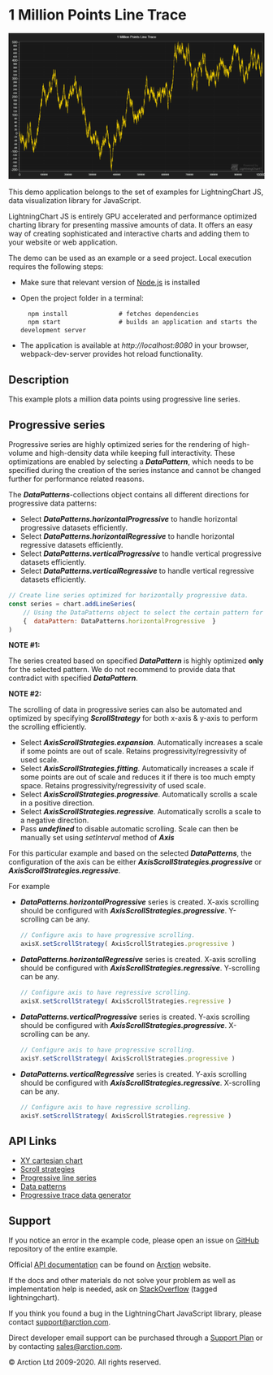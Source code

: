 # 1 Million Points Line Trace

![1 Million Points Line Trace](1mPointsLineTrace.png)

This demo application belongs to the set of examples for LightningChart JS, data visualization library for JavaScript.

LightningChart JS is entirely GPU accelerated and performance optimized charting library for presenting massive amounts of data. It offers an easy way of creating sophisticated and interactive charts and adding them to your website or web application.

The demo can be used as an example or a seed project. Local execution requires the following steps:

- Make sure that relevant version of [Node.js](https://nodejs.org/en/download/) is installed
- Open the project folder in a terminal:

        npm install              # fetches dependencies
        npm start                # builds an application and starts the development server

- The application is available at *http://localhost:8080* in your browser, webpack-dev-server provides hot reload functionality.


## Description

This example plots a million data points using progressive line series.

## Progressive series

Progressive series are highly optimized series for the rendering of high-volume and high-density data while keeping full interactivity.
These optimizations are enabled by selecting a ***DataPattern***, which needs to be specified during the creation of the series instance and cannot be changed further for performance related reasons.

The ***DataPatterns***-collections object contains all different directions for progressive data patterns:
- Select ***DataPatterns.horizontalProgressive*** to handle horizontal progressive datasets efficiently.
- Select ***DataPatterns.horizontalRegressive*** to handle horizontal regressive datasets efficiently.
- Select ***DataPatterns.verticalProgressive*** to handle vertical progressive datasets efficiently.
- Select ***DataPatterns.verticalRegressive*** to handle vertical regressive datasets efficiently.

```javascript
// Create line series optimized for horizontally progressive data.
const series = chart.addLineSeries(
    // Using the DataPatterns object to select the certain pattern for the line series.
    {  dataPattern: DataPatterns.horizontalProgressive  }
)
```

**NOTE #1:**

The series created based on specified ***DataPattern*** is highly optimized **only** for the selected pattern. We do not recommend to provide data that contradict with specified ***DataPattern***.

**NOTE #2:**

The scrolling of data in progressive series can also be automated and optimized by specifying ***ScrollStrategy*** for both x-axis & y-axis to perform the scrolling efficiently.

- Select ***AxisScrollStrategies.expansion***. Automatically increases a scale if some points are out of scale. Retains progressivity/regressivity of used scale.
- Select ***AxisScrollStrategies.fitting***. Automatically increases a scale if some points are out of scale and reduces it if there is too much empty space. Retains progressivity/regressivity of used scale.
- Select ***AxisScrollStrategies.progressive***. Automatically scrolls a scale in a positive direction.
- Select ***AxisScrollStrategies.regressive***. Automatically scrolls a scale to a negative direction.
- Pass ***undefined*** to disable automatic scrolling. Scale can then be manually set using *setInterval* method of ***Axis***

For this particular example and based on the selected ***DataPatterns***, the configuration of the axis can be either ***AxisScrollStrategies.progressive*** or ***AxisScrollStrategies.regressive***.

For example
- ***DataPatterns.horizontalProgressive*** series is created. X-axis scrolling should be configured with ***AxisScrollStrategies.progressive***. Y-scrolling can be any.

    ```javascript
    // Configure axis to have progressive scrolling.
    axisX.setScrollStrategy( AxisScrollStrategies.progressive )
    ```

- ***DataPatterns.horizontalRegressive*** series is created. X-axis scrolling should be configured with ***AxisScrollStrategies.regressive***. Y-scrolling can be any.
    
    ```javascript
    // Configure axis to have regressive scrolling.
    axisX.setScrollStrategy( AxisScrollStrategies.regressive )
    ```

- ***DataPatterns.verticalProgressive*** series is created. Y-axis scrolling should be configured with ***AxisScrollStrategies.progressive***. X-scrolling can be any.
    
    ```javascript
    // Configure axis to have progressive scrolling.
    axisY.setScrollStrategy( AxisScrollStrategies.progressive )
    ```

- ***DataPatterns.verticalRegressive*** series is created. Y-axis scrolling should be configured with ***AxisScrollStrategies.regressive***. X-scrolling can be any.
    
    ```javascript
    // Configure axis to have regressive scrolling.
    axisY.setScrollStrategy( AxisScrollStrategies.regressive )
    ```


## API Links

* [XY cartesian chart]
* [Scroll strategies]
* [Progressive line series]
* [Data patterns]
* [Progressive trace data generator]


## Support

If you notice an error in the example code, please open an issue on [GitHub][0] repository of the entire example.

Official [API documentation][1] can be found on [Arction][2] website.

If the docs and other materials do not solve your problem as well as implementation help is needed, ask on [StackOverflow][3] (tagged lightningchart).

If you think you found a bug in the LightningChart JavaScript library, please contact support@arction.com.

Direct developer email support can be purchased through a [Support Plan][4] or by contacting sales@arction.com.

[0]: https://github.com/Arction/
[1]: https://www.arction.com/lightningchart-js-api-documentation/
[2]: https://www.arction.com
[3]: https://stackoverflow.com/questions/tagged/lightningchart
[4]: https://www.arction.com/support-services/

© Arction Ltd 2009-2020. All rights reserved.


[XY cartesian chart]: https://www.arction.com/lightningchart-js-api-documentation/v2.0.0/classes/chartxy.html
[Scroll strategies]: https://www.arction.com/lightningchart-js-api-documentation/v2.0.0/globals.html#axisscrollstrategies
[Progressive line series]: https://www.arction.com/lightningchart-js-api-documentation/v2.0.0/classes/progressivelineseries.html
[Data patterns]: https://www.arction.com/lightningchart-js-api-documentation/v2.0.0/globals.html#datapatterns
[Progressive trace data generator]: https://arction.github.io/xydata/classes/progressivetracegenerator.html

